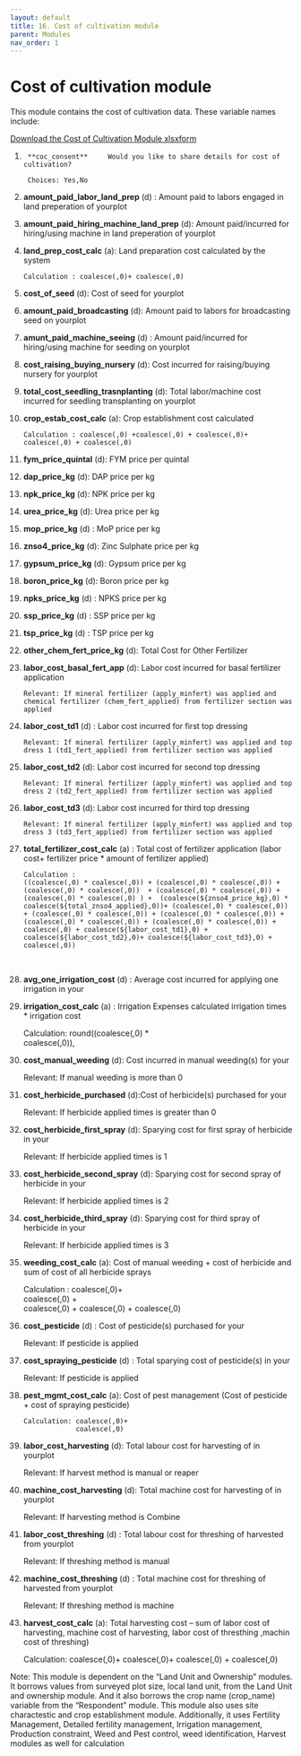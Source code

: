 ```yaml
---
layout: default
title: 16. Cost of cultivation module
parent: Modules
nav_order: 1
---
```


# Cost of cultivation module

This module contains the cost of cultivation data. These variable names include:


[Download the Cost of Cultivation Module xlsxform](../Modules/df_cost_cult.xlsx)


1.      **coc_consent**     Would you like to share details for cost of cultivation?        

        Choices: Yes,No

2.  **amount_paid_labor_land_prep** (d) : Amount paid to labors engaged in land preperation of yourplot

3.  **amount_paid_hiring_machine_land_prep** (d):  Amount paid/incurred for hiring/using machine in land preperation of yourplot

4.  **land_prep_cost_calc** (a):  Land preparation cost calculated by the system

        Calculation : coalesce(,0)+ coalesce(,0)

5.  **cost_of_seed** (d): Cost of seed for yourplot

6.  **amount_paid_broadcasting** (d): Amount paid to labors for broadcasting seed on yourplot

7.  **amunt_paid_machine_seeing** (d) : Amount paid/incurred for hiring/using machine for seeding on yourplot

8.  **cost_raising_buying_nursery** (d): Cost incurred for raising/buying nursery for yourplot

9.  **total_cost_seedling_trasnplanting** (d): Total labor/machine cost incurred for seedling transplanting on yourplot


10. **crop_estab_cost_calc**    (a): Crop establishment cost calculated

        Calculation : coalesce(,0) +coalesce(,0) + coalesce(,0)+ coalesce(,0) + coalesce(,0)

11. **fym_price_quintal** (d):  FYM price per quintal

12. **dap_price_kg** (d): DAP price per kg

13. **npk_price_kg** (d): NPK price per kg

14. **urea_price_kg** (d): Urea price per kg

15. **mop_price_kg**     (d) : MoP price per kg

16. **znso4_price_kg** (d): Zinc Sulphate price per kg

17. **gypsum_price_kg** (d):    Gypsum price per kg

18. **boron_price_kg** (d):     Boron price per kg

19. **npks_price_kg** (d) : NPKS price per kg

20. **ssp_price_kg** (d) : SSP price per kg

21. **tsp_price_kg** (d) : TSP price per kg

22. **other_chem_fert_price_kg** (d):   Total Cost for Other Fertilizer

23. **labor_cost_basal_fert_app** (d):  Labor cost incurred for basal fertilizer application

        Relevant: If mineral fertilizer (apply_minfert) was applied and chemical fertilizer (chem_fert_applied) from fertilizer section was applied

24. **labor_cost_td1** (d) : Labor cost incurred for first top dressing

        Relevant: If mineral fertilizer (apply_minfert) was applied and top dress 1 (td1_fert_applied) from fertilizer section was applied

25. **labor_cost_td2** (d):  Labor cost incurred for second top dressing

        Relevant: If mineral fertilizer (apply_minfert) was applied and top dress 2 (td2_fert_applied) from fertilizer section was applied


26. **labor_cost_td3** (d):  Labor cost incurred for third top dressing

        Relevant: If mineral fertilizer (apply_minfert) was applied and top dress 3 (td3_fert_applied) from fertilizer section was applied

27. **total_fertilizer_cost_calc** (a) : Total cost of fertilizer application (labor  cost+ fertilizer price * amount of fertilizer applied) 

        Calculation : 
        ((coalesce(,0) * coalesce(,0)) + (coalesce(,0) * coalesce(,0)) + (coalesce(,0) * coalesce(,0))  + (coalesce(,0) * coalesce(,0)) +  (coalesce(,0) * coalesce(,0) ) +  (coalesce(${znso4_price_kg},0) * coalesce(${total_znso4_applied},0))+ (coalesce(,0) * coalesce(,0)) + (coalesce(,0) * coalesce(,0)) + (coalesce(,0) * coalesce(,0)) + (coalesce(,0) * coalesce(,0)) + (coalesce(,0) * coalesce(,0)) + coalesce(,0) + coalesce(${labor_cost_td1},0) + coalesce(${labor_cost_td2},0)+ coalesce(${labor_cost_td3},0) + coalesce(,0))
 

28. **avg_one_irrigation_cost** (d) : Average cost incurred for applying one irrigation in your

29. **irrigation_cost_calc** (a) : Irrigation Expenses calculated irrigation times * irrigation cost

    Calculation: round((coalesce(,0) *           
                 coalesce(,0)), 

30. **cost_manual_weeding** (d): Cost incurred in manual weeding(s) for your

    Relevant: If manual weeding is more than 0

31. **cost_herbicide_purchased** (d):Cost of herbicide(s) purchased for your

    Relevant: If herbicide applied times is greater than 0

    
32. **cost_herbicide_first_spray** (d):  Sparying cost for first spray of herbicide in your

    Relevant: If herbicide applied times is 1


33. **cost_herbicide_second_spray** (d):  Sparying cost for second spray of herbicide in your

    Relevant: If herbicide applied times is 2

    
34. **cost_herbicide_third_spray** (d): Sparying cost for third spray of herbicide in your

    Relevant: If herbicide applied times is 3


35. **weeding_cost_calc** (a):  Cost of manual weeding + cost of herbicide and sum of cost of all herbicide sprays

    Calculation : coalesce(,0)+             
                  coalesce(,0) +                
                  coalesce(,0) + 
                 coalesce(,0) + 
                 coalesce(,0)


36. **cost_pesticide** (d) : Cost of pesticide(s) purchased for your
    
    Relevant: If pesticide is applied

37. **cost_spraying_pesticide** (d) :   Total sparying cost of pesticide(s) in your

    Relevant: If pesticide is applied

38. **pest_mgmt_cost_calc** (a): Cost of pest management (Cost of pesticide + cost of spraying pesticide) 

        Calculation: coalesce(,0)+ 
                     coalesce(,0)

39. **labor_cost_harvesting** (d):  Total labour cost for harvesting of  in yourplot

    Relevant:  If harvest method is manual or reaper

40. **machine_cost_harvesting** (d):  Total machine cost for harvesting of  in yourplot

    Relevant: If harvesting method is Combine

41. **labor_cost_threshing** (d) : Total labour cost for threshing of  harvested from yourplot

    Relevant: If threshing method is manual

42. **machine_cost_threshing** (d)  : Total machine cost for threshing of  harvested from yourplot

    Relevant: If threshing method is machine

43. **harvest_cost_calc** (a):  Total harvesting cost – sum of labor cost of harvesting, machine cost of harvesting, labor cost of thresthing ,machin cost of threshing)

    Calculation: coalesce(,0)+ 
                    coalesce(,0)+ 
                   coalesce(,0) + 
                   coalesce(,0)
<div class = 'alert'>
Note: This module is dependent on the “Land Unit and Ownership” modules. It borrows values from surveyed plot size, local land unit, from the Land Unit and ownership module. And it also borrows the crop name (crop_name) variable from the “Respondent” module. This module also uses site charactestic and crop establishment module. Additionally, it uses Fertility Management, Detailed fertility management, Irrigation management, Production constraint, Weed and Pest control, weed identification, Harvest modules as well for calculation 
</div>

